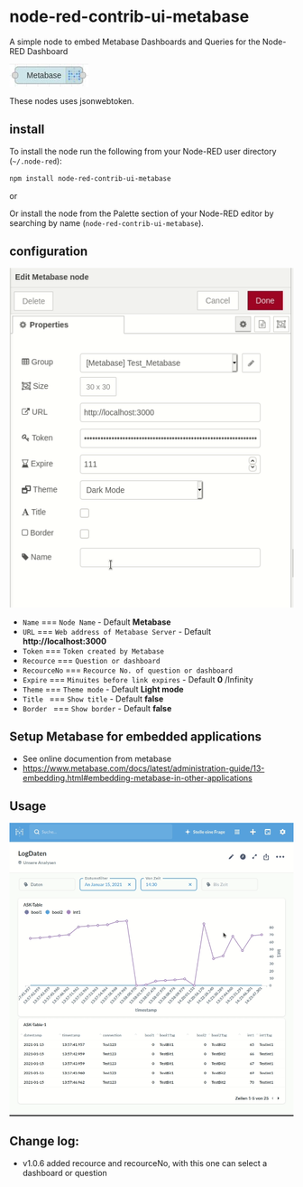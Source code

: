# node-red-contrib-ui-metabase

A simple node to embed Metabase Dashboards and Queries for the Node-RED Dashboard

![images](ui_metabase/images/node.jpg)

These nodes uses jsonwebtoken.

## install

To install the node run the following from your Node-RED user directory (`~/.node-red`):

```bash
npm install node-red-contrib-ui-metabase
```

or

Or install the node from the Palette section of your Node-RED editor by searching by name (`node-red-contrib-ui-metabase`).

## configuration

![images](ui_metabase/images/config.gif)

- `Name`       === `Node Name` - Default **Metabase**
- `URL`        === `Web address of Metabase Server` - Default **http://localhost:3000**
- `Token`      === `Token created by Metabase`
- `Recource`   === `Question or dashboard`
- `RecourceNo` === `Recource No. of question or dashboard`
- `Expire`     === `Minuites before link expires` - Default **0** /Infinity
- `Theme`      === `Theme mode` - Default **Light mode**
- `Title `     === `Show title` - Default **false**
- `Border `    === `Show border` - Default **false**

## Setup Metabase for embedded applications
- See online documention from metabase
- https://www.metabase.com/docs/latest/administration-guide/13-embedding.html#embedding-metabase-in-other-applications

## Usage

![images](ui_metabase/images/metabase.gif)


## Change log:
- v1.0.6 added recource and recourceNo, with this one can select a dashboard or question


